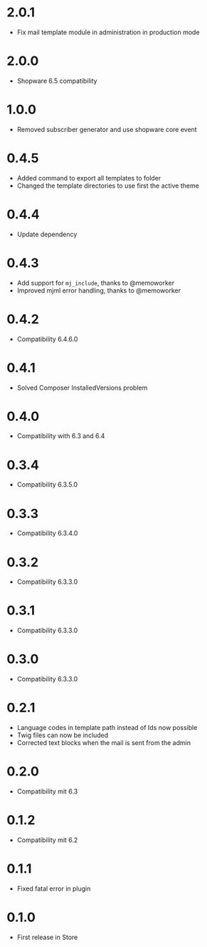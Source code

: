 # 2.0.1

* Fix mail template module in administration in production mode

# 2.0.0

- Shopware 6.5 compatibility

# 1.0.0

* Removed subscriber generator and use shopware core event

# 0.4.5

* Added command to export all templates to folder
* Changed the template directories to use first the active theme

# 0.4.4

* Update dependency

# 0.4.3

* Add support for `mj_include`, thanks to @memoworker
* Improved mjml error handling, thanks to @memoworker

# 0.4.2

* Compatibility 6.4.6.0

# 0.4.1

* Solved Composer InstalledVersions problem

# 0.4.0

* Compatibility with 6.3 and 6.4

# 0.3.4

* Compatibility 6.3.5.0

# 0.3.3

* Compatibility 6.3.4.0

# 0.3.2

* Compatibility 6.3.3.0

# 0.3.1

* Compatibility 6.3.3.0

# 0.3.0

* Compatibility 6.3.3.0

# 0.2.1

* Language codes in template path instead of Ids now possible
* Twig files can now be included
* Corrected text blocks when the mail is sent from the admin

# 0.2.0

* Compatibility mit 6.3

# 0.1.2

* Compatibility mit 6.2

# 0.1.1

* Fixed fatal error in plugin

# 0.1.0

* First release in Store
